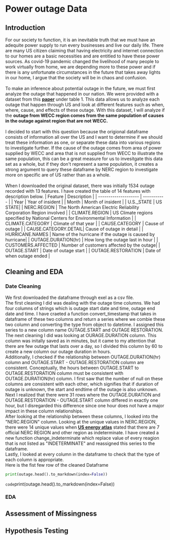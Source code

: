 # Power outage Data

## Introduction

For our society to function, it is an inevitable truth that we must have an adequite power supply to run every businesses and live our daily life. There are many US citizen claiming that having electricity and internet connection to our homes are a basic necessities and are entitled to have these power sources. As covid-19 pandemic changed the livelihood of many people to work virtually from home, we are depending more to these power and if there is any unfortunate circumstances in the future that takes away lights in our home, I argue that the society will be in chaos and confusion. 
<br>
<br>
To make an inference about potential outage in the future, we must first analyze the outage that happened in our nation. We were provided with a dataset from this **[paper](https://www.sciencedirect.com/science/article/pii/S2352340918307182)** under table 1. This data allows us to analyze each outage that happen through US and look at different features such as when, where, cause, and effects of these outage. With this dataset, I will analyze if the **outage from WECC region comes from the same population of causes in the outage against region that are not WECC.**
<br>
<br>
I decided to start with this question because the origional dataframe consists of information all over the US and I want to determine if we should treat these information as one, or separate these data into various regions to investigate further. If the cause of the outage comes from area of power supplied by WECC and area that is not supplied from WECC to illustrate the same population, this can be a great measure for us to invesitgate this data set as a whole, but if they don't represent a same population, it creates a strong argument to query these dataframe by NERC region to investigate more on specific are of US rather than as a whole. 
<br>
<br>
When I downloaded the original dataset, there was initially 1534 outage recorded with 13 features. I have created the table of 14 features with description below. 
| Feature | Description |
| -------------------- | ----------- |
| Year | Year of insident |
| Month  | Month of insident |
| U.S._STATE | US STATE|
| NERC.REGION  | The North American Electric Reliability Corporation Region involved |
| CLIMATE.REGION | US Climate regions specified by National Centers for Environmental Information |
| CLIMATE.CATEGORY     | Climate of that year       |
| CAUSE.CATEGORY	   | Cause of outage        |
| CAUSE.CATEGORY.DETAIL| Cause of outage in detail      |
| HURRICANE.NAMES      | Name of the hurricane if the outage is caused by hurricane|
| OUTAGE.DURATION(hr)  | How long the outage last in hour |
| CUSTOMERS.AFFECTED   | Number of customers affected by the outage|
| OUTAGE.START         | Date of outage start       |
| OUTAGE.RESTORATION   | Date of when outage ended        |


## Cleaning and EDA

### Date Cleaning

We first downloaded the dataframe through exel as a csv file. 
<br>
The first cleaning I did was dealing with the outage time columns. We had four columns of strings which is outage start date and time, outage end date and time.
I have craeted a function convert_timestamp that takes in dataframe of these two columns and return a series where we combie these two column and converting the type from object to datetime. I assigned this series to a new column name OUTAGE.START and OUTAGE RESTORATION. 
<br>
The next cleaning I did was looking at OURAGE.DURATION column. This column was initally saved as in minutes, but it came to my attention that there are few outage that lasts over a day, so I divided this column by 60 to create a new column our outage duration in hours. 
<br>
Additionally, I checked if the relationship between OUTAGE.DURATION(hr) column and OUTAGE.START - OUTAGE.RESTORATION column are consistent. Conceptually, the hours between OUTAGE.START to OUTAGE.RESTORATION column must be consistent with OUTAGE.DURATION(hr) column. 
I first saw that the number of null on these columns are consistent with each other, which signifies that if duration of outage is unknown, the start and endtime of the outage is also unknown. 
Next I realized that there were 31 rows where the OUTAGE.DURATION and OUTAGE.RESTORATION - OUTAGE.START column differed in exactly one hour, but I disregarded this difference since one hour does not have a major impact in these column relationships. 
<br>
After looking at the relationship between these columns, I looked into the "NERC.REGION" column. Looking at the unique values in NERC.REGION, there were 14 unique values when **[US energy atlas](https://atlas.eia.gov/datasets/eia::nerc-regions/explore?location=34.013788%2C-95.962606%2C4.59)** stated that there are 7 official NERC REGION and other region as indeterminate. I have created a new function change_indeterminate which replace value of every reagion that is not listed as "INDETERMINATE" and reassigned this series to the dataframe.
<br>
Lastly, I looked at every column in the dataframe to check that the type of each column is appropriate. 
<br>
Here is the fist few row of the cleaned Dataframe

```py
print(outage.head().to_markdown(index=False))
```

`code`print(outage.head().to_markdown(index=False))
<br>

### EDA

## Assessment of Missingness

## Hypothesis Testing


